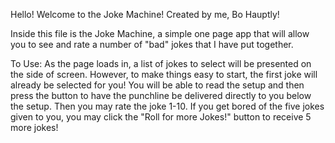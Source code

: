 Hello! Welcome to the Joke Machine! Created by me, Bo Hauptly!

Inside this file is the Joke Machine, a simple one page app that will allow you to see and rate a number of "bad" jokes that I have put together.

To Use:
As the page loads in, a list of jokes to select will be presented on the side of screen. However, to make things easy to start, the first joke will already be selected for you! You will be able to read the setup and then press the button to have the punchline be delivered directly to you below the setup. Then you may rate the joke 1-10.
If you get bored of the five jokes given to you, you may click the "Roll for more Jokes!" button to receive 5 more jokes!